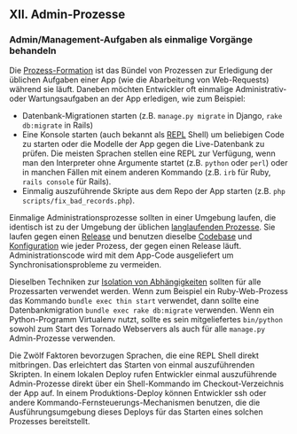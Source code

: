 ﻿## XII. Admin-Prozesse
### Admin/Management-Aufgaben als einmalige Vorgänge behandeln

Die [Prozess-Formation](./concurrency) ist das Bündel von Prozessen zur Erledigung der üblichen Aufgaben einer App (wie die Abarbeitung von Web-Requests) während sie läuft. Daneben möchten Entwickler oft einmalige Administrativ- oder Wartungsaufgaben an der App erledigen, wie zum Beispiel:

* Datenbank-Migrationen starten (z.B. `manage.py migrate` in Django, `rake db:migrate` in Rails)
* Eine Konsole starten (auch bekannt als [REPL](https://en.wikipedia.org/wiki/Read-eval-print_loop) Shell) um beliebigen Code zu starten oder die Modelle der App gegen die Live-Datenbank zu prüfen. Die meisten Sprachen stellen eine REPL zur Verfügung, wenn man den Interpreter ohne Argumente startet (z.B. `python` oder `perl`) oder in manchen Fällen mit einem anderen Kommando (z.B. `irb` für Ruby, `rails console` für Rails).
* Einmalig auszuführende Skripte aus dem Repo der App starten (z.B. `php scripts/fix_bad_records.php`).

Einmalige Administrationsprozesse sollten in einer Umgebung laufen, die identisch ist zu der Umgebung der üblichen [langlaufenden Prozesse](./processes). Sie laufen gegen einen [Release](./build-release-run) und benutzen dieselbe [Codebase](./codebase) und [Konfiguration](./config) wie jeder Prozess, der gegen einen Release läuft. Administrationscode wird mit dem App-Code ausgeliefert um Synchronisationsprobleme zu vermeiden.

Dieselben Techniken zur [Isolation von Abhängigkeiten](./dependencies) sollten für alle Prozessarten verwendet werden. Wenn zum Beispiel ein Ruby-Web-Prozess das Kommando `bundle exec thin start` verwendet, dann sollte eine Datenbankmigration `bundle exec rake db:migrate` verwenden. Wenn ein Python-Programm Virtualenv nutzt, sollte es sein mitgeliefertes `bin/python` sowohl zum Start des Tornado Webservers als auch für alle `manage.py` Admin-Prozesse verwenden.

Die Zwölf Faktoren bevorzugen Sprachen, die eine REPL Shell direkt mitbringen. Das erleichtert das Starten von einmal auszuführenden Skripten. In einem lokalen Deploy rufen Entwickler einmal auszuführende Admin-Prozesse direkt über ein Shell-Kommando im Checkout-Verzeichnis der App auf. In einem Produktions-Deploy können Entwickler ssh oder andere Kommando-Fernsteuerungs-Mechanismen benutzen, die die Ausführungsumgebung dieses Deploys für das Starten eines solchen Prozesses bereitstellt.
